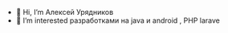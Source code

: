 - 👋 Hi, I’m  Алексей Урядников
- 👀 I’m interested  разработками на java и android , PHP larave

<!---
uri02alex/uri02alex is a ✨ special ✨ repository because its `README.md` (this file) appears on your GitHub profile.
You can click the Preview link to take a look at your changes.
--->
